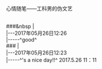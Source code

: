 心情随笔——工科男的伪文艺

 <br /> ###&nbsp |
 <br /> |---2017年05月26日12:26
 <br /> |-----^good^
 <br /> ### |
 <br /> |---2017年05月26日12:23
 <br /> |-----^'s a nice day!!^
2017.5.26 11：11
